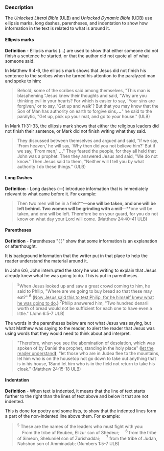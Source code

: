 

### Description

The *Unlocked Literal Bible* (ULB) and *Unlocked Dynamic Bible* (UDB) use ellipsis marks, long dashes, parentheses, and indentation to show how information in the text is related to what is around it.

#### Ellipsis marks

**Definition** - Ellipsis marks (...) are used to show that either someone did not finish a sentence he started, or that the author did not quote all of what someone said.

In Matthew 9:4-6, the ellipsis mark shows that Jesus did not finish his sentence to the scribes when he turned his attention to the paralyzed man and spoke to him:

>Behold, some of the scribes said among themselves, "This man is blaspheming."Jesus knew their thoughts and said, "Why are you thinking evil in your hearts? For which is easier to say, 'Your sins are forgiven,' or to say, 'Get up and walk'? But that you may know that the Son of Man has authority on earth to forgive sins,**...**" he said to the paralytic, "Get up, pick up your mat, and go to your house." (ULB)

In Mark 11:31-33, the ellipsis mark shows that either the religious leaders did not finish their sentence, or Mark did not finish writing what they said.

>They discussed between themselves and argued and said, "If we say, 'From heaven,' he will say, 'Why then did you not believe him?' But if we say, 'From men,' **...**" They feared the people, for they all held that John was a prophet. Then they answered Jesus and said, "We do not know." Then Jesus said to them, "Neither will I tell you by what authority I do these things." (ULB)


#### Long Dashes

**Definition** - Long dashes (—) introduce information that is immediately relevant to what came before it. For example:

>Then two men will be in a field**—**one will be taken, and one will be left behind. Two women will be grinding with a mill**—**one will be taken, and one will be left. Therefore be on your guard, for you do not know on what day your Lord will come. (Matthew 24:40-41 ULB)

#### Parentheses

**Definition** - Parentheses "( )"  show that some information is an explanation or afterthought.

It is background information that the writer put in that place to help the reader understand the material around it.

In John 6:6, John interrupted the story he was writing to explain that Jesus already knew what he was going to do. This is put in parentheses.

><sup>5</sup>When Jesus looked up and saw a great crowd coming to him, he said to Philip, "Where are we going to buy bread so that these may eat?" <sup>6</sup> **(**<u>Now Jesus said this to test Philip, for he himself knew what he was going to do</u>.**)** <sup>7</sup>Philip answered him, "Two hundred denarii worth of bread would not be sufficient for each one to have even a little." (John 6:5-7 ULB)

The words in the parentheses below are not what Jesus was saying, but what Matthew was saying to the reader, to alert the reader that Jesus was using words that they would need to think about and interpret.

>"Therefore, when you see the abomination of desolation, which was spoken of by Daniel the prophet, standing in the holy place" **(**<u>let the reader understand</u>**)**, "let those who are in Judea flee to the mountains, let him who is on the housetop not go down to take out anything that is in his house, 18and let him who is in the field not return to take his cloak."  (Matthew 24:15-18 ULB)

####  Indentation

**Definition** - When text is indented, it means that the line of text starts further to the right than the lines of text above and below it that are not indented.

This is done for poetry and some lists, to show that the indented lines form a part of the non-indented line above them. For example:

><sup>5</sup> These are the names of the leaders who must fight with you:
>&nbsp;&nbsp;&nbsp;&nbsp;From the tribe of Reuben, Elizur son of Shedeur;
>&nbsp;&nbsp;&nbsp;&nbsp;<sup>6</sup> from the tribe of Simeon, Shelumiel son of Zurishaddai;
>&nbsp;&nbsp;&nbsp;&nbsp;<sup>7</sup> from the tribe of Judah, Nahshon son of Amminadab; (Numbers 1:5-7 ULB)